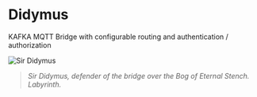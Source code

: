 # Didymus #

KAFKA MQTT Bridge with configurable routing and authentication / authorization

![Sir Didymus](https://github.com/brett--anderson/didymus/blob/master/didymus.png "Sir Didymus")

>*Sir Didymus, defender of the bridge over the Bog of Eternal Stench. Labyrinth.*




